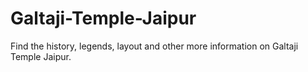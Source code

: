 Galtaji-Temple-Jaipur
=====================

Find the history, legends, layout and other more information on Galtaji Temple Jaipur.

